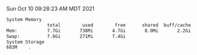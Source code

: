 Sun Oct 10 09:28:23 AM MDT 2021
```bash
System Memory
               total        used        free      shared  buff/cache   available
Mem:           7.7Gi       738Mi       4.7Gi       8.0Mi       2.2Gi       6.6Gi
Swap:          7.6Gi       271Mi       7.4Gi
System Storage
683M	.
```
```bash
